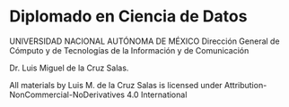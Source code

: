 # Diplomado en Ciencia de Datos
UNIVERSIDAD NACIONAL AUTÓNOMA DE MÉXICO
Dirección General de Cómputo y de Tecnologías de la Información y de Comunicación

Dr. Luis Miguel de la Cruz Salas.

All materials by Luis M. de la Cruz Salas is licensed under Attribution-NonCommercial-NoDerivatives 4.0 International
